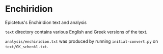 Enchiridion
===========

Epictetus's Enchiridion text and analysis

`text` directory contains various English and Greek versions of the text.

`analysis/enchiridion.txt` was produced by running `initial-convert.py` on
`text/GK_schenkl.txt`.
